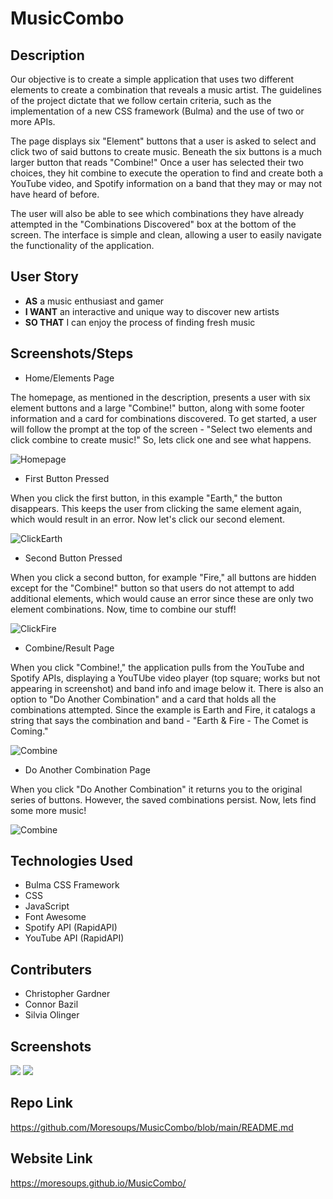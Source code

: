 # MusicCombo

## Description

Our objective is to create a simple application that uses two different elements to create a combination that reveals a music artist. The guidelines of the project dictate that we follow certain criteria, such as the implementation of a new CSS framework (Bulma) and the use of two or more APIs. 

The page displays six "Element" buttons that a user is asked to select and click two of said buttons to create music. Beneath the six buttons is a much larger button that reads "Combine!" Once a user has selected their two choices, they hit combine to execute the operation to find and create both a YouTube video, and Spotify information on a band that they may or may not have heard of before. 

The user will also be able to see which combinations they have already attempted in the "Combinations Discovered" box at the bottom of the screen. The interface is simple and clean, allowing a user to easily navigate the functionality of the application. 

## User Story

* **AS** a music enthusiast and gamer
* **I WANT** an interactive and unique way to discover new artists
* **SO THAT** I can enjoy the process of finding fresh music

## Screenshots/Steps

* Home/Elements Page

The homepage, as mentioned in the description, presents a user with six element buttons and a large "Combine!" button, along with some footer information and a card for combinations discovered. To get started, a user will follow the prompt at the top of the screen - "Select two elements and click combine to create music!" So, lets click one and see what happens. 

![Homepage](./assets/images/musiccombohomepage.html.png)

* First Button Pressed

When you click the first button, in this example "Earth," the button disappears. This keeps the user from clicking the same element again, which would result in an error. Now let's click our second element. 

![ClickEarth](./assets/images/clickearth.html.png)

* Second Button Pressed

When you click a second button, for example "Fire," all buttons are hidden except for the "Combine!" button so that users do not attempt to add additional elements, which would cause an error since these are only two element combinations. Now, time to combine our stuff!

![ClickFire](./assets/images/clickfire.html.png)

* Combine/Result Page

When you click "Combine!," the application pulls from the YouTube and Spotify APIs, displaying a YouTUbe video player (top square; works but not appearing in screenshot) and band info and image below it. There is also an option to "Do Another Combination" and a card that holds all the combinations attempted. Since the example is Earth and Fire, it catalogs a string that says the combination and band - "Earth & Fire - The Comet is Coming." 

![Combine](./assets/images/combinecometiscoming.html.png)

* Do Another Combination Page

When you click "Do Another Combination" it returns you to the original series of buttons. However, the saved combinations persist. Now, lets find some more music! 

![Combine](./assets/images/doanothercombination.html.png)

## Technologies Used

* Bulma CSS Framework
* CSS
* JavaScript
* Font Awesome
* Spotify API (RapidAPI)
* YouTube API (RapidAPI)

## Contributers
* Christopher Gardner
* Connor Bazil
* Silvia Olinger

## Screenshots
<img src= "assets/ScreenShots/MusicComboA.png">
<img src= "assets/ScreenShots/MusicComboB.png">

## Repo Link
https://github.com/Moresoups/MusicCombo/blob/main/README.md

## Website Link
https://moresoups.github.io/MusicCombo/
